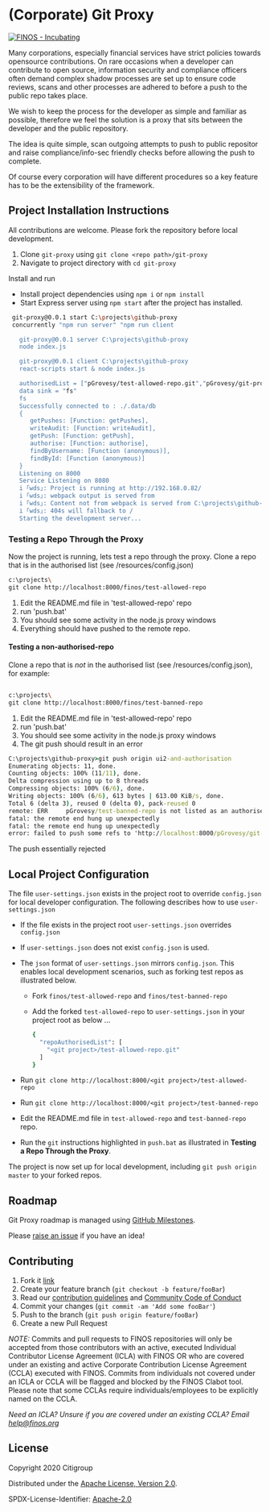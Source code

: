 # (Corporate) Git Proxy

[![FINOS - Incubating](https://cdn.jsdelivr.net/gh/finos/contrib-toolbox@master/images/badge-incubating.svg)](https://finosfoundation.atlassian.net/wiki/display/FINOS/Incubating)

Many corporations, especially financial services have strict policies towards opensource contributions. On rare occasions when a developer can contribute to open source, information security and compliance officers often demand complex shadow processes are set up to ensure code reviews, scans and other processes are adhered to before a push to the public repo takes place.

We wish to keep the process for the developer as simple and familiar as possible, therefore we feel the solution is a proxy that sits between the developer and the public repository.

The idea is quite simple, scan outgoing attempts to push to public repositor and raise compliance/info-sec friendly checks before allowing the push to complete.

Of course every corporation will have different procedures so a key feature has to be the extensibility of the framework.

## Project Installation Instructions

All contributions are welcome. Please fork the repository before local development.

1. Clone `git-proxy` using `git clone <repo path>/git-proxy`
2. Navigate to project directory with `cd git-proxy`

Install and run

- Install project dependencies using `npm i` or `npm install`
- Start Express server using `npm start` after the project has installed.

``` bash
 git-proxy@0.0.1 start C:\projects\github-proxy
 concurrently "npm run server" "npm run client

   git-proxy@0.0.1 server C:\projects\github-proxy
   node index.js

   git-proxy@0.0.1 client C:\projects\github-proxy
   react-scripts start & node index.js

   authorisedList = ["pGrovesy/test-allowed-repo.git","pGrovesy/git-proxy.git"]
   data sink = "fs"
   fs
   Successfully connected to : ./.data/db
   {
      getPushes: [Function: getPushes],
      writeAudit: [Function: writeAudit],
      getPush: [Function: getPush],
      authorise: [Function: authorise],
      findByUsername: [Function (anonymous)],
      findById: [Function (anonymous)]
   }
   Listening on 8000
   Service Listening on 8080
   i ｢wds｣: Project is running at http://192.168.0.82/
   i ｢wds｣: webpack output is served from
   i ｢wds｣: Content not from webpack is served from C:\projects\github-proxy\public
   i ｢wds｣: 404s will fallback to /
   Starting the development server...
```

### Testing a Repo Through the Proxy

Now the project is running, lets test a repo through the proxy. Clone a repo that is in the authorised list (see /resources/config.json)

``` bash
c:\projects\
git clone http://localhost:8000/finos/test-allowed-repo
```

1. Edit the README.md file in 'test-allowed-repo' repo
2. run 'push.bat'
3. You should see some activity in the node.js proxy windows
4. Everything should have pushed to the remote repo.

#### Testing a non-authorised-repo

Clone a repo that is *not* in the authorised list (see /resources/config.json), for example:

```bash

c:\projects\
git clone http://localhost:8000/finos/test-banned-repo
```

1. Edit the README.md file in 'test-allowed-repo' repo
2. run 'push.bat'
3. You should see some activity in the node.js proxy windows
4. The git push should result in an error

``` cmd
C:\projects\github-proxy>git push origin ui2-and-authorisation
Enumerating objects: 11, done.
Counting objects: 100% (11/11), done.
Delta compression using up to 8 threads
Compressing objects: 100% (6/6), done.
Writing objects: 100% (6/6), 613 bytes | 613.00 KiB/s, done.
Total 6 (delta 3), reused 0 (delta 0), pack-reused 0
remote: ERR     pGrovesy/test-banned-repo is not listed as an authorised repository
fatal: the remote end hung up unexpectedly
fatal: the remote end hung up unexpectedly
error: failed to push some refs to 'http://localhost:8000/pGrovesy/git-proxy.git'

```

The push essentially rejected

## Local Project Configuration

The file `user-settings.json` exists in the project root to override `config.json` for local developer configuration. The following describes how to use `user-settings.json`

- If the file exists in the project root `user-settings.json` overrides `config.json`
- If `user-settings.json` does not exist `config.json` is used.
- The `json` format of `user-settings.json` mirrors `config.json`. This enables local development scenarios, such as forking test repos as illustrated below.
  - Fork `finos/test-allowed-repo` and `finos/test-banned-repo`
  - Add the forked `test-allowed-repo` to `user-settings.json` in your project root as below ...

    ``` bash
    {
      "repoAuthorisedList": [
        "<git project>/test-allowed-repo.git"
      ]
    }
    ```

- Run `git clone http://localhost:8000/<git project>/test-allowed-repo`
- Run `git clone http://localhost:8000/<git project>/test-banned-repo`
- Edit the README.md file in `test-allowed-repo` and `test-banned-repo` repo.
- Run the `git` instructions highlighted in `push.bat` as illustrated in **Testing a Repo Through the Proxy**.

The project is now set up for local development, including `git push origin master` to your forked repos.

## Roadmap

Git Proxy roadmap is managed using [GitHub Milestones](https://github.com/finos/git-proxy/milestones).

Please [raise an issue](https://github.com/finos/git-proxy/issues/new/choose) if you have an idea!

## Contributing

1. Fork it [link](<https://github.com/finos/project slug}/fork>)
2. Create your feature branch (`git checkout -b feature/fooBar`)
3. Read our [contribution guidelines](.github/CONTRIBUTING.md) and [Community Code of Conduct](https://www.finos.org/code-of-conduct)
4. Commit your changes (`git commit -am 'Add some fooBar'`)
5. Push to the branch (`git push origin feature/fooBar`)
6. Create a new Pull Request

_NOTE:_ Commits and pull requests to FINOS repositories will only be accepted from those contributors with an active, executed Individual Contributor License Agreement (ICLA) with FINOS OR who are covered under an existing and active Corporate Contribution License Agreement (CCLA) executed with FINOS. Commits from individuals not covered under an ICLA or CCLA will be flagged and blocked by the FINOS Clabot tool. Please note that some CCLAs require individuals/employees to be explicitly named on the CCLA.

*Need an ICLA? Unsure if you are covered under an existing CCLA? Email [help@finos.org](mailto:help@finos.org)*

## License

Copyright 2020 Citigroup

Distributed under the [Apache License, Version 2.0](http://www.apache.org/licenses/LICENSE-2.0).

SPDX-License-Identifier: [Apache-2.0](https://spdx.org/licenses/Apache-2.0)

